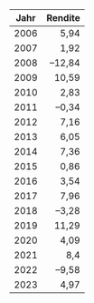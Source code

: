 | Jahr | Rendite |
| --- | ---: |
| 2006 |  5,94 |
| 2007 |  	1,92 |
| 2008 |  –12,84 |
| 2009 |  	10,59 |
| 2010 |  	2,83 |
| 2011 |  	–0,34 |
| 2012 |  	7,16 |
| 2013 |  	6,05 |
| 2014 |  	7,36 |
| 2015 |  	0,86 |
| 2016 |  	3,54 |
| 2017 |  	7,96 |
| 2018 |  –3,28 |
| 2019 |  11,29 |
| 2020 |  4,09 |
| 2021 |  	8,4 |
| 2022 |  –9,58 |
| 2023 |  4,97 |
